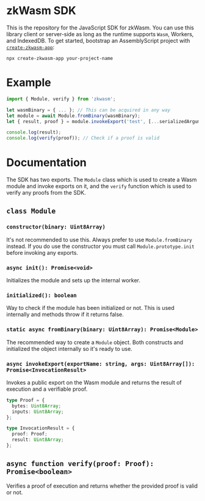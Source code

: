 # zkWasm SDK

This is the repository for the JavaScript SDK for zkWasm. You can use this library client or server-side as long as the runtime supports `Wasm`, Workers, and IndexedDB. To get started, bootstrap an AssemblyScript project with [`create-zkwasm-app`](https://npm.im/create-zkwasm-app):

```shell
npx create-zkwasm-app your-project-name
```

# Example

```js
import { Module, verify } from 'zkwasm';

let wasmBinary = { ... }; // This can be acquired in any way
let module = await Module.fromBinary(wasmBinary);
let { result, proof } = module.invokeExport('test', [...serializedArguments]);

console.log(result);
console.log(verify(proof)); // Check if a proof is valid
```

# Documentation

The SDK has two exports. The `Module` class which is used to create a Wasm module and invoke exports on it, and the `verify` function which is used to verify any proofs from the SDK.

## `class Module`

### `constructor(binary: Uint8Array)`

It's not recommended to use this. Always prefer to use `Module.fromBinary` instead. If you do use the constructor you must call `Module.prototype.init` before invoking any exports.

### `async init(): Promise<void>`

Initializes the module and sets up the internal worker.

### `initialized(): boolean`

Way to check if the module has been initialized or not. This is used internally and methods throw if it returns false.

### `static async fromBinary(binary: Uint8Array): Promise<Module>`

The recommended way to create a `Module` object. Both constructs and initialized the object internally so it's ready to use.

### `async invokeExport(exportName: string, args: Uint8Array[]): Promise<InvocationResult>`

Invokes a public export on the Wasm module and returns the result of execution and a verifiable proof.

```ts
type Proof = {
  bytes: Uint8Array;
  inputs: Uint8Array;
};

type InvocationResult = {
  proof: Proof;
  result: Uint8Array;
};
```

## `async function verify(proof: Proof): Promise<boolean>`

Verifies a proof of execution and returns whether the provided proof is valid or not.
